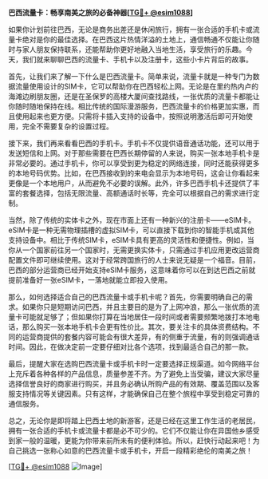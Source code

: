 **巴西流量卡：畅享南美之旅的必备神器[[TG💪+ @esim1088](https://t.me/s/esim1088)]**

如果你计划前往巴西，无论是商务出差还是休闲旅行，拥有一张合适的手机卡或流量卡绝对是你的最佳选择。在巴西这片热情洋溢的土地上，通信畅通不仅能让你随时与家人朋友保持联系，还能帮助你更好地融入当地生活，享受旅行的乐趣。今天，我们就来聊聊巴西的流量卡、手机卡以及注册卡，这些小卡片背后的故事。

首先，让我们来了解一下什么是巴西流量卡。简单来说，流量卡就是一种专门为数据流量使用设计的SIM卡，它可以帮助你在巴西轻松上网。无论是在里约热内卢的海滩边刷朋友圈，还是在圣保罗的高楼大厦间查找路线，一张优质的流量卡都能让你随时随地保持在线。相比传统的国际漫游服务，巴西流量卡的价格更加实惠，而且使用起来也更方便。只需将卡插入支持的设备中，按照说明激活后即可开始使用，完全不需要复杂的设置过程。

接下来，我们再来看看巴西的手机卡。手机卡不仅提供语音通话功能，还可以用于发送短信和上网。对于那些需要在巴西长期停留的人来说，购买一张本地手机卡是非常必要的。通过手机卡，你可以享受到更为稳定的网络连接，同时还能获得更多的本地号码优势。比如，在巴西接收到的来电会显示为本地号码，这会让你看起来更像是一个本地用户，从而避免不必要的误解。此外，许多巴西手机卡还提供了丰富的套餐选择，包括无限流量、高额通话时长等，完全可以根据自己的需求进行定制。

当然，除了传统的实体卡之外，现在市面上还有一种新兴的注册卡——eSIM卡。eSIM卡是一种无需物理插槽的虚拟SIM卡，可以直接下载到你的智能手机或其他支持设备中。相比于传统SIM卡，eSIM卡具有更高的灵活性和便捷性。例如，当你从一个国家前往另一个国家时，无需更换实体卡，只需通过手机应用更改运营商配置文件即可继续使用。这对于经常跨国旅行的人士来说无疑是一个福音。目前，巴西的部分运营商已经开始支持eSIM卡服务，这意味着你可以在到达巴西之前就提前准备好一张eSIM卡，一落地就能立即投入使用。

那么，如何选择适合自己的巴西流量卡或手机卡呢？首先，你需要明确自己的需求。如果你只是短期访问巴西，并且主要目的是为了上网冲浪，那么一张优质的流量卡可能就足够了；但如果你打算在当地居住一段时间或者需要频繁地拨打本地电话，那么购买一张本地手机卡会更有性价比。其次，要关注卡的具体资费结构。不同的运营商提供的套餐内容可能会有很大差异，有的侧重于流量，有的则强调通话时间。因此，在做决定前一定要仔细对比各个选项，找到最适合自己的那一款。

最后，提醒大家在选购巴西流量卡或手机卡时一定要选择正规渠道。如今网络平台上充斥着各种各样的产品信息，质量参差不齐。为了避免上当受骗，建议大家尽量选择信誉良好的商家进行购买，并且务必确认所购产品的有效期、覆盖范围以及客服支持情况等关键因素。只有这样，才能确保自己在整个旅程中享受到稳定可靠的通信服务。

总之，无论你是即将踏上巴西土地的新游客，还是已经在这里工作生活的老居民，拥有一张合适的手机卡或流量卡都是必不可少的。它们不仅能让你在异国他乡感受到家一般的温暖，更能为你带来前所未有的便利体验。所以，赶快行动起来吧！为自己挑选一张称心如意的巴西流量卡或手机卡，开启一段精彩绝伦的南美之旅！

[[TG💪+ @esim1088](https://t.me/s/esim1088) ![Image](https://i.postimg.cc/4NQfJmqS/Snipaste-2025-05-13-00-14-12.png)]